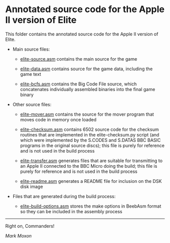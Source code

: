 # Annotated source code for the Apple II version of Elite

This folder contains the annotated source code for the Apple II version of Elite.

* Main source files:

  * [elite-source.asm](elite-source.asm) contains the main source for the game

  * [elite-data.asm](elite-data.asm) contains source for the game data, including the game text

  * [elite-bcfs.asm](elite-bcfs.asm) contains the Big Code File source, which concatenates individually assembled binaries into the final game binary

* Other source files:

  * [elite-mover.asm](elite-mover.asm) contains the source for the mover program that moves code in memory once loaded

  * [elite-checksum.asm](elite-checksum.asm) contains 6502 source code for the checksum routines that are implemented in the elite-checksum.py script (and which were implemented by the S.CODES and S.DATAS BBC BASIC programs in the original source discs); this file is purely for reference and is not used in the build process

  * [elite-transfer.asm](elite-transfer.asm) generates files that are suitable for transmitting to an Apple II connected to the BBC Micro doing the build; this file is purely for reference and is not used in the build process

  * [elite-readme.asm](elite-readme.asm) generates a README file for inclusion on the DSK disk image

* Files that are generated during the build process:

  * [elite-build-options.asm](elite-build-options.asm) stores the make options in BeebAsm format so they can be included in the assembly process

---

Right on, Commanders!

_Mark Moxon_